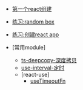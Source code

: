 

* [第一个react组建](./content/hello_react/hello_react.md)
* [练习:random box](./content/randombox/randombox.md)
* [练习:创建react app](./content/randombox/react_app.md)

* [常用module]
  * [ts-deepcopy-深度拷贝](./content/ts-deepcopy.md)
  * [use-interval-定时](./content/use-interval.md)
  * [react-use]
    * [useTimeoutFn](./content/useTimeoutFn.md)